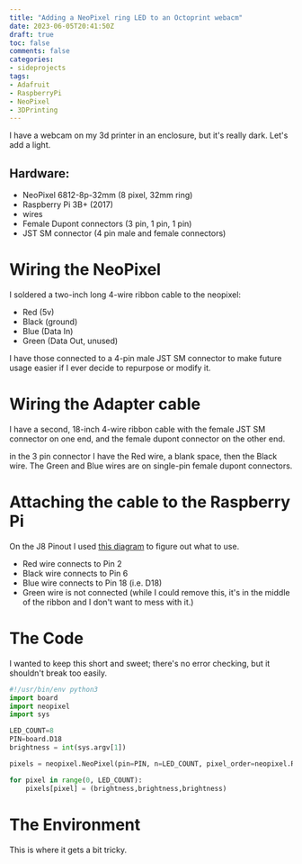 ```yaml
---
title: "Adding a NeoPixel ring LED to an Octoprint webacm"
date: 2023-06-05T20:41:50Z
draft: true
toc: false
comments: false
categories:
- sideprojects
tags:
- Adafruit
- RaspberryPi
- NeoPixel
- 3DPrinting
---
```


I have a webcam on my 3d printer in an enclosure, but it's really dark. Let's add a light.
<!--more-->


## Hardware:
- NeoPixel 6812-8p-32mm (8 pixel, 32mm ring)
- Raspberry Pi 3B+ (2017)
- wires
- Female Dupont connectors (3 pin, 1 pin, 1 pin)
- JST SM connector (4 pin male and female connectors)

# Wiring the NeoPixel

I soldered a two-inch long 4-wire ribbon cable to the neopixel:
- Red (5v)
- Black (ground)
- Blue (Data In)
- Green (Data Out, unused)

I have those connected to a 4-pin male JST SM connector to make future usage easier if I ever decide to repurpose or modify it.


# Wiring the Adapter cable
I have a second, 18-inch 4-wire ribbon cable with the female JST SM connector on one end, and the female dupont connector on the other end.

in the 3 pin connector I have the Red wire, a blank space, then the Black wire.  The Green and Blue wires are on single-pin female dupont connectors.

# Attaching the cable to the Raspberry Pi

On the J8 Pinout I used [this diagram](https://www.pi4j.com/1.2/pins/model-3b-plus-rev1.html) to figure out what to use.

- Red wire connects to Pin 2
- Black wire connects to Pin 6
- Blue wire connects to Pin 18 (i.e. D18)
- Green wire is not connected (while I could remove this, it's in the middle of the ribbon and I don't want to mess with it.)

# The Code

I wanted to keep this short and sweet; there's no error checking, but it shouldn't break too easily.

``` python
#!/usr/bin/env python3
import board
import neopixel
import sys

LED_COUNT=8
PIN=board.D18
brightness = int(sys.argv[1])

pixels = neopixel.NeoPixel(pin=PIN, n=LED_COUNT, pixel_order=neopixel.RGB)

for pixel in range(0, LED_COUNT):
    pixels[pixel] = (brightness,brightness,brightness)
```

# The Environment
This is where it gets a bit tricky.

